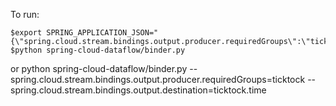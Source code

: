 To run:

	$export SPRING_APPLICATION_JSON="{\"spring.cloud.stream.bindings.output.producer.requiredGroups\":\"ticktock\",\"spring.cloud.stream.bindings.output.destination\":\"ticktock.time\"}"
    $python spring-cloud-dataflow/binder.py

or 
	python spring-cloud-dataflow/binder.py --spring.cloud.stream.bindings.output.producer.requiredGroups=ticktock --spring.cloud.stream.bindings.output.destination=ticktock.time
